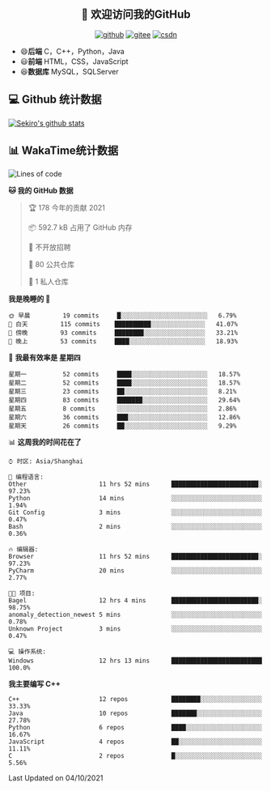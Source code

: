 <h2 align="center">👋 欢迎访问我的GitHub</h2>
<p align="center">
  <a href="https://666wxy666.github.io/"><img src="https://img.shields.io/badge/GitHub-24292e" alt="github"></a>
  <a href="https://gitee.com/wxy_666"><img src="https://img.shields.io/badge/Gitee-fe7300" alt="gitee"></a>
  <a href="https://blog.csdn.net/WXY_666"><img src="https://img.shields.io/badge/CSDN-cf000e" alt="csdn"></a>
</p>

- 😄**后端** C，C++，Python，Java
- 😃**前端** HTML，CSS，JavaScript
- 😆**数据库** MySQL，SQLServer

## 💻 Github 统计数据
[![Sekiro's github stats](https://github-readme-stats.vercel.app/api?username=666WXY666)](https://666wxy666.github.io/)

## 📊 WakaTime统计数据

<!--START_SECTION:waka-->
![Lines of code](https://img.shields.io/badge/%E4%BB%8E%E3%80%8C%E4%BD%A0%E5%A5%BD%E4%B8%96%E7%95%8C%E3%80%8D%E6%88%91%E5%B7%B2%E7%BB%8F%E5%86%99%E4%BA%86-517666%20%E8%A1%8C%E4%BB%A3%E7%A0%81-blue)

**🐱 我的 GitHub 数据** 

> 🏆 178 今年的贡献 2021
 > 
> 📦 592.7 kB 占用了 GitHub 内存 
 > 
> 🚫 不开放招聘
 > 
> 📜 80 公共仓库 
 > 
> 🔑 1 私人仓库 
 > 
**我是晚睡的 🦉** 

```text
🌞 早晨         19 commits     █░░░░░░░░░░░░░░░░░░░░░░░░   6.79% 
🌆 白天         115 commits    ██████████░░░░░░░░░░░░░░░   41.07% 
🌃 傍晚         93 commits     ████████░░░░░░░░░░░░░░░░░   33.21% 
🌙 晚上         53 commits     ████░░░░░░░░░░░░░░░░░░░░░   18.93%

```
📅 **我最有效率是 星期四** 

```text
星期一          52 commits     ████░░░░░░░░░░░░░░░░░░░░░   18.57% 
星期二          52 commits     ████░░░░░░░░░░░░░░░░░░░░░   18.57% 
星期三          23 commits     ██░░░░░░░░░░░░░░░░░░░░░░░   8.21% 
星期四          83 commits     ███████░░░░░░░░░░░░░░░░░░   29.64% 
星期五          8 commits      ░░░░░░░░░░░░░░░░░░░░░░░░░   2.86% 
星期六          36 commits     ███░░░░░░░░░░░░░░░░░░░░░░   12.86% 
星期天          26 commits     ██░░░░░░░░░░░░░░░░░░░░░░░   9.29%

```


📊 **这周我的时间花在了** 

```text
⌚︎ 时区: Asia/Shanghai

💬 编程语言: 
Other                    11 hrs 52 mins      ████████████████████████░   97.23% 
Python                   14 mins             ░░░░░░░░░░░░░░░░░░░░░░░░░   1.94% 
Git Config               3 mins              ░░░░░░░░░░░░░░░░░░░░░░░░░   0.47% 
Bash                     2 mins              ░░░░░░░░░░░░░░░░░░░░░░░░░   0.36%

🔥 编辑器: 
Browser                  11 hrs 52 mins      ████████████████████████░   97.23% 
PyCharm                  20 mins             ░░░░░░░░░░░░░░░░░░░░░░░░░   2.77%

🐱‍💻 项目: 
Bagel                    12 hrs 4 mins       ████████████████████████░   98.75% 
anomaly_detection_newest 5 mins              ░░░░░░░░░░░░░░░░░░░░░░░░░   0.78% 
Unknown Project          3 mins              ░░░░░░░░░░░░░░░░░░░░░░░░░   0.47%

💻 操作系统: 
Windows                  12 hrs 13 mins      █████████████████████████   100.0%

```

**我主要编写 C++** 

```text
C++                      12 repos            ████████░░░░░░░░░░░░░░░░░   33.33% 
Java                     10 repos            ███████░░░░░░░░░░░░░░░░░░   27.78% 
Python                   6 repos             ████░░░░░░░░░░░░░░░░░░░░░   16.67% 
JavaScript               4 repos             ██░░░░░░░░░░░░░░░░░░░░░░░   11.11% 
C                        2 repos             █░░░░░░░░░░░░░░░░░░░░░░░░   5.56%

```



 Last Updated on 04/10/2021
<!--END_SECTION:waka-->

<!--
**666WXY666/666WXY666** is a ✨ _special_ ✨ repository because its `README.md` (this file) appears on your GitHub profile.

Here are some ideas to get you started:

- 🔭 I’m currently working on ...
- 🌱 I’m currently learning ...
- 👯 I’m looking to collaborate on ...
- 🤔 I’m looking for help with ...
- 💬 Ask me about ...
- 📫 How to reach me: ...
- 😄 Pronouns: ...
- ⚡ Fun fact: ...
-->
